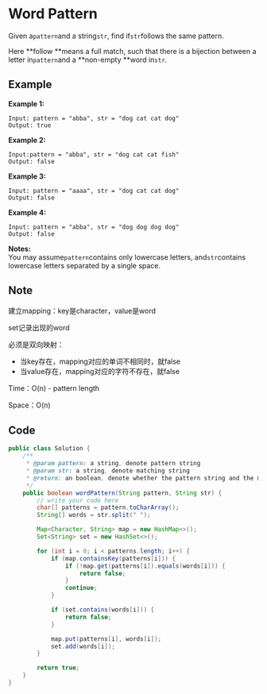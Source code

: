 # Word Pattern

Given a`pattern`and a string`str`, find if`str`follows the same pattern.

Here **follow **means a full match, such that there is a bijection between a letter in`pattern`and a **non-empty **word in`str`.

## Example

**Example 1:**

```
Input: pattern = "abba", str = "dog cat cat dog"
Output: true
```

**Example 2:**

```
Input:pattern = "abba", str = "dog cat cat fish"
Output: false
```

**Example 3:**

```
Input: pattern = "aaaa", str = "dog cat cat dog"
Output: false
```

**Example 4:**

```
Input: pattern = "abba", str = "dog dog dog dog"
Output: false
```

**Notes:**\
You may assume`pattern`contains only lowercase letters, and`str`contains lowercase letters separated by a single space.

## Note

建立mapping：key是character，value是word

set记录出现的word

必须是双向映射：

* 当key存在，mapping对应的单词不相同时，就false
* 当value存在，mapping对应的字符不存在，就false

Time：O(n) - pattern length

Space：O(n)

## Code

```java
public class Solution {
    /**
     * @param pattern: a string, denote pattern string
     * @param str: a string, denote matching string
     * @return: an boolean, denote whether the pattern string and the matching string match or not
     */
    public boolean wordPattern(String pattern, String str) {
        // write your code here
        char[] patterns = pattern.toCharArray();
        String[] words = str.split(" ");

        Map<Character, String> map = new HashMap<>();
        Set<String> set = new HashSet<>();

        for (int i = 0; i < patterns.length; i++) {
            if (map.containsKey(patterns[i])) {
                if (!map.get(patterns[i]).equals(words[i])) {
                    return false;
                }
                continue;
            }

            if (set.contains(words[i])) {
                return false;
            }

            map.put(patterns[i], words[i]);
            set.add(words[i]);
        }

        return true;
    }
}
```
